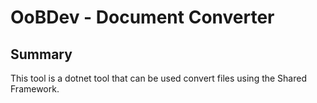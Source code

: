 # OoBDev - Document Converter

## Summary

This tool is a dotnet tool that can be used convert files using the Shared Framework.

